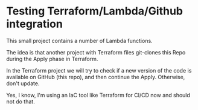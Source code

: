 # Testing Terraform/Lambda/Github integration

This small project contains a number of Lambda functions. 

The idea is that another project with Terraform files git-clones this Repo during the Apply phase in Terraform.

In the Terraform project we will try to check if a new version of the code is available on GitHub (this repo), and then continue the Apply.
Otherwise, don't update.

Yes, I know, I'm using an IaC tool like Terraform for CI/CD now and should not do that.

